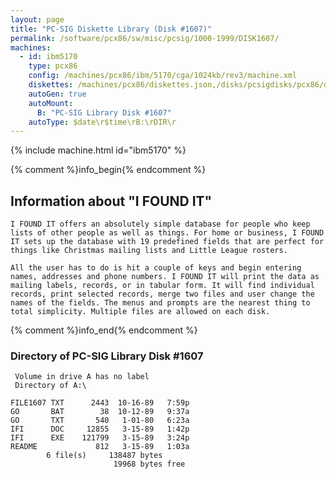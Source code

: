 ```yaml
---
layout: page
title: "PC-SIG Diskette Library (Disk #1607)"
permalink: /software/pcx86/sw/misc/pcsig/1000-1999/DISK1607/
machines:
  - id: ibm5170
    type: pcx86
    config: /machines/pcx86/ibm/5170/cga/1024kb/rev3/machine.xml
    diskettes: /machines/pcx86/diskettes.json,/disks/pcsigdisks/pcx86/diskettes.json
    autoGen: true
    autoMount:
      B: "PC-SIG Library Disk #1607"
    autoType: $date\r$time\rB:\rDIR\r
---
```


{% include machine.html id="ibm5170" %}

{% comment %}info_begin{% endcomment %}

## Information about "I FOUND IT"

    I FOUND IT offers an absolutely simple database for people who keep
    lists of other people as well as things. For home or business, I FOUND
    IT sets up the database with 19 predefined fields that are perfect for
    things like Christmas mailing lists and Little League rosters.
    
    All the user has to do is hit a couple of keys and begin entering
    names, addresses and phone numbers. I FOUND IT will print the data as
    mailing labels, records, or in tabular form. It will find individual
    records, print selected records, merge two files and user change the
    names of the fields. The menus and prompts are the nearest thing to
    total simplicity. Multiple files are allowed on each disk.
{% comment %}info_end{% endcomment %}


### Directory of PC-SIG Library Disk #1607

     Volume in drive A has no label
     Directory of A:\

    FILE1607 TXT      2443  10-16-89   7:59p
    GO       BAT        38  10-12-89   9:37a
    GO       TXT       540   1-01-80   6:23a
    IFI      DOC     12855   3-15-89   1:42p
    IFI      EXE    121799   3-15-89   3:24p
    README             812   3-15-89   1:03a
            6 file(s)     138487 bytes
                           19968 bytes free
